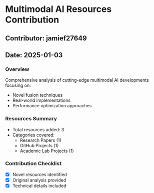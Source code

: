 # Multimodal AI Resources Contribution
## Contributor: jamief27649
## Date: 2025-01-03

### Overview
Comprehensive analysis of cutting-edge multimodal AI developments focusing on:
- Novel fusion techniques
- Real-world implementations
- Performance optimization approaches

### Resources Summary
- Total resources added: 3
- Categories covered: 
  - Research Papers (1)
  - GitHub Projects (1)
  - Academic Lab Projects (1)

### Contribution Checklist
- [x] Novel resources identified
- [x] Original analysis provided
- [x] Technical details included
